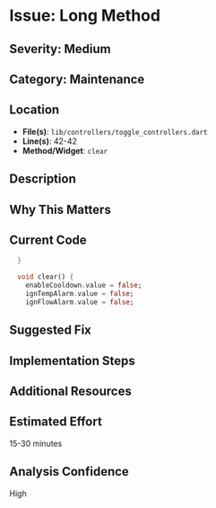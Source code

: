 # Issue: Long Method

## Severity: Medium

## Category: Maintenance

## Location
- **File(s)**: `lib/controllers/toggle_controllers.dart`
- **Line(s)**: 42-42
- **Method/Widget**: `clear`

## Description


## Why This Matters


## Current Code
```dart
  }

  void clear() {
    enableCooldown.value = false;
    ignTempAlarm.value = false;
    ignFlowAlarm.value = false;
```

## Suggested Fix


## Implementation Steps


## Additional Resources


## Estimated Effort
15-30 minutes

## Analysis Confidence
High
